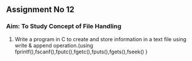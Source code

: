 ## Assignment No 12

### Aim: To Study Concept of File Handling

1. Write a program in C to create and store information in a text file using write & append operation.(using fprintf(),fscanf(),fputc(),fgetc(),fputs(),fgets(),fseek() )
